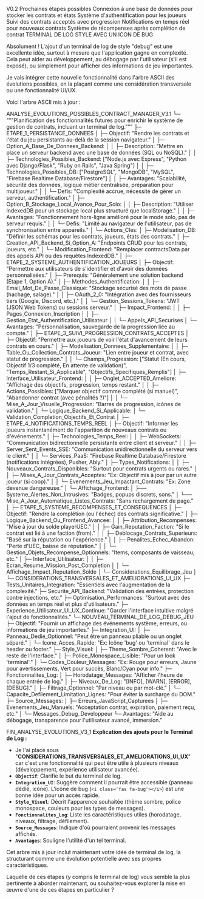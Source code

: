 

V0.2
Prochaines étapes possibles
Connexion à une base de données pour stocker les contrats et états
Système d'authentification pour les joueurs
Suivi des contrats acceptés avec progression
Notifications en temps réel pour nouveaux contrats
Système de récompenses après complétion de contrat
TERMINAL DE LOG STYLE  AVEC UN ICON DE BUG

Absolument ! L'ajout d'un terminal de log de style "debug" est une excellente idée, surtout à mesure que l'application gagne en complexité. Cela peut aider au développement, au débogage par l'utilisateur (s'il est exposé), ou simplement pour afficher des informations de jeu importantes.

Je vais intégrer cette nouvelle fonctionnalité dans l'arbre ASCII des évolutions possibles, en la plaçant comme une considération transversale ou une fonctionnalité UI/UX.

Voici l'arbre ASCII mis à jour :

ANALYSE_EVOLUTIONS_POSSIBLES_CONTRACT_MANAGER_V3.1
└─ """Planification des fonctionnalités futures pour enrichir le système de gestion de contrats, incluant un terminal de log."""
├─ ETAPE_1_PERSISTANCE_DONNEES
│ ├─ Objectif: "Rendre les contrats et l'état du jeu persistants au-delà de la session navigateur."
│ ├─ Option_A_Base_De_Donnees_Backend:
│ │ ├─ Description: "Mettre en place un serveur backend avec une base de données (SQL ou NoSQL)."
│ │ ├─ Technologies_Possibles_Backend: ["Node.js avec Express", "Python avec Django/Flask", "Ruby on Rails", "Java Spring"]
│ │ ├─ Technologies_Possibles_DB: ["PostgreSQL", "MongoDB", "MySQL", "Firebase Realtime Database/Firestore"]
│ │ ├─ Avantages: "Scalabilité, sécurité des données, logique métier centralisée, préparation pour multijoueur."
│ │ └─ Defis: "Complexité accrue, nécessité de gérer un serveur, authentification."
│ ├─ Option_B_Stockage_Local_Avance_Pour_Solo:
│ │ ├─ Description: "Utiliser IndexedDB pour un stockage local plus structuré que localStorage."
│ │ ├─ Avantages: "Fonctionnement hors-ligne amélioré pour le mode solo, pas de serveur requis."
│ │ └─ Defis: "Limité au navigateur de l'utilisateur, pas de synchronisation entre appareils."
│ └─ Actions_Cles:
│ ├─ Modelisation_DB: "Définir les schémas pour les contrats, joueurs, états des contrats."
│ ├─ Creation_API_Backend_Si_Option_A: "Endpoints CRUD pour les contrats, joueurs, etc."
│ └─ Modification_Frontend: "Remplacer contractsData par des appels API ou des requêtes IndexedDB."
│
├─ ETAPE_2_SYSTEME_AUTHENTIFICATION_JOUEURS
│ ├─ Objectif: "Permettre aux utilisateurs de s'identifier et d'avoir des données personnalisées."
│ ├─ Prerequis: "Généralement une solution backend (Etape 1, Option A)."
│ ├─ Methodes_Authentification:
│ │ ├─ Email_Mot_De_Passe_Classique: "Stockage sécurisé des mots de passe (hachage, salage)."
│ │ ├─ OAuth_2_0: "Intégration avec des fournisseurs tiers (Google, Discord, etc.)."
│ │ └─ Gestion_Sessions_Tokens: "JWT (JSON Web Tokens) ou sessions serveur."
│ ├─ Impact_Frontend:
│ │ ├─ Pages_Connexion_Inscription
│ │ ├─ Gestion_Etat_Authentification_Utilisateur
│ │ └─ Appels_API_Securises
│ └─ Avantages: "Personnalisation, sauvegarde de la progression liée au compte."
│
├─ ETAPE_3_SUIVI_PROGRESSION_CONTRATS_ACCEPTES
│ ├─ Objectif: "Permettre aux joueurs de voir l'état d'avancement de leurs contrats en cours."
│ ├─ Modelisation_Donnees_Supplementaire:
│ │ ├─ Table_Ou_Collection_Contrats_Joueur: "Lien entre joueur et contrat, avec statut de progression."
│ │ └─ Champs_Progression: ["Statut (En cours, Objectif 1/3 complété, En attente de validation)", "Temps_Restant_Si_Applicable", "Objectifs_Specifiques_Remplis"]
│ ├─ Interface_Utilisateur_Frontend:
│ │ ├─ Onglet_ACCEPTED_Ameliore: "Affichage des objectifs, progression, temps restant."
│ │ ├─ Actions_Possibles: ["Marquer objectif comme complété (si manuel)", "Abandonner contrat (avec pénalités ?)"]
│ │ └─ Mise_A_Jour_Visuelle_Progression: "Barres de progression, icônes de validation."
│ └─ Logique_Backend_Si_Applicable:
│ └─ Validation_Completion_Objectifs_Et_Contrat
│
├─ ETAPE_4_NOTIFICATIONS_TEMPS_REEL
│ ├─ Objectif: "Informer les joueurs instantanément de l'apparition de nouveaux contrats ou d'événements."
│ ├─ Technologies_Temps_Reel:
│ │ ├─ WebSockets: "Communication bidirectionnelle persistante entre client et serveur."
│ │ ├─ Server_Sent_Events_SSE: "Communication unidirectionnelle du serveur vers le client."
│ │ └─ Services_PaaS: "Firebase Realtime Database/Firestore (notifications intégrées), Pusher, Ably."
│ ├─ Types_Notifications:
│ │ ├─ Nouveaux_Contrats_Disponibles: "Surtout pour contrats urgents ou rares."
│ │ ├─ Mises_A_Jour_Contrats_Acceptes: "Ex: Objectif mis à jour par un autre joueur (si coop)."
│ │ └─ Evenements_Jeu_Impactant_Contrats: "Ex: Zone devenue dangereuse."
│ └─ Affichage_Frontend:
│ ├── Systeme_Alertes_Non_Intrusives: "Badges, popups discrets, sons."
│ └── Mise_A_Jour_Automatique_Listes_Contrats: "Sans rechargement de page."
│
├─ ETAPE_5_SYSTEME_RECOMPENSES_ET_CONSEQUENCES
│ ├─ Objectif: "Rendre la complétion (ou l'échec) des contrats significative."
│ ├─ Logique_Backend_Ou_Frontend_Avancee:
│ │ ├─ Attribution_Recompenses: "Mise à jour du solde playerUEC."
│ │ ├─ Gain_Reputation_Faction: "Si le contrat est lié à une faction (from)."
│ │ ├─ Deblocage_Contrats_Superieurs: "Basé sur la réputation ou l'expérience."
│ │ ├─ Penalites_Echec_Abandon: "Perte d'UEC, baisse de réputation."
│ │ └─ Gestion_Objets_Recompense_Optionnels: "Items, composants de vaisseau, etc."
│ ├─ Interface_Utilisateur:
│ │ ├─ Ecran_Resume_Mission_Post_Completion
│ │ └─ Affichage_Impact_Reputation_Solde
│ └─ Considerations_Equilibrage_Jeu
│
└─ CONSIDERATIONS_TRANSVERSALES_ET_AMELIORATIONS_UI_UX
├─ Tests_Unitaires_Integration: "Essentiels avec l'augmentation de la complexité."
├─ Securite_API_Backend: "Validation des entrées, protection contre injections, etc."
├─ Optimisation_Performances: "Surtout avec des données en temps réel et plus d'utilisateurs."
├─ Experience_Utilisateur_UI_UX_Continue: "Garder l'interface intuitive malgré l'ajout de fonctionnalités."
└─ NOUVEAU_TERMINAL_DE_LOG_DEBUG_JEU
├─ Objectif: "Fournir un affichage des événements système, erreurs, ou informations de jeu importantes."
├─ Integration_UI:
│ ├─ Panneau_Dedié_Optionnel: "Peut être un panneau pliable ou un onglet séparé."
│ └─ Icone_Acces_Rapide: "Ex: Icône 'bug' <i class='fas fa-bug'></i> ou 'terminal' <i class='fas fa-terminal'></i> dans le header ou footer."
├─ Style_Visuel:
│ ├─ Theme_Sombre_Coherent: "Avec le reste de l'interface."
│ ├─ Police_Monospace_Lisible: "Pour un look 'terminal'."
│ └─ Codes_Couleur_Messages: "Ex: Rouge pour erreurs, Jaune pour avertissements, Vert pour succès, Blanc/Cyan pour info."
├─ Fonctionnalites_Log:
│ ├─ Horodatage_Messages: "Afficher l'heure de chaque entrée de log."
│ ├─ Niveaux_De_Log: "[INFO], [WARN], [ERROR], [DEBUG]."
│ ├─ Filtrage_Optionnel: "Par niveau ou par mot-clé."
│ └─ Capacite_Defilement_Limitation_Lignes: "Pour éviter la surcharge du DOM."
├─ Source_Messages:
│ ├─ Erreurs_JavaScript_Capturees
│ ├─ Evenements_Jeu_Manuels: "Acceptation contrat, expiration, paiement reçu, etc."
│ └─ Messages_Debug_Developpeur
└─ Avantages: "Aide au débogage, transparence pour l'utilisateur avancé, immersion."

FIN_ANALYSE_EVOLUTIONS_V3_1
**Explication des ajouts pour le Terminal de Log :**

*   Je l'ai placé sous "**CONSIDERATIONS_TRANSVERSALES_ET_AMELIORATIONS_UI_UX**" car c'est une fonctionnalité qui peut être utile à plusieurs niveaux (développement, expérience utilisateur avancée).
*   **`Objectif`**: Clarifie le but du terminal de log.
*   **`Integration_UI`**: Suggère comment il pourrait être accessible (panneau dédié, icône). L'icône de bug (`<i class='fas fa-bug'></i>`) est une bonne idée pour un accès rapide.
*   **`Style_Visuel`**: Décrit l'apparence souhaitée (thème sombre, police monospace, couleurs pour les types de messages).
*   **`Fonctionnalites_Log`**: Liste les caractéristiques utiles (horodatage, niveaux, filtrage, défilement).
*   **`Source_Messages`**: Indique d'où pourraient provenir les messages affichés.
*   **`Avantages`**: Souligne l'utilité d'un tel terminal.

Cet arbre mis à jour inclut maintenant votre idée de terminal de log, la structurant comme une évolution potentielle avec ses propres caractéristiques.

Laquelle de ces étapes (y compris le terminal de log) vous semble la plus pertinente à aborder maintenant, ou souhaitez-vous explorer la mise en œuvre d'une de ces étapes en particulier ?
